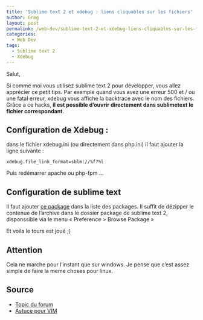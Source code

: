```yaml
---
title: 'Sublime text 2 et xdebug : liens cliquables sur les fichiers'
author: Greg
layout: post
permalink: /web-dev/sublime-text-2-et-xdebug-liens-cliquables-sur-les-fichiers/
categories:
  - Web Dev
tags:
  - Sublime text 2
  - Xdebug
---
```


Salut,

Si comme moi vous utilisez sublime text 2 pour développer, vous allez apprécier
ce petit tips. Par exemple quand vous avez une erreur 500 et / ou une fatal
erreur, xdebug vous affiche la backtrace avec le nom des fichiers. Grâce a ce
hacks, **il est possible d’ouvrir directement dans sublimetext le fichier
correspondant**.

## Configuration de Xdebug :

dans le fichier xdebug.ini (ou directement dans php.ini) il faut ajouter la
ligne suivante :

    xdebug.file_link_format=sblm://%f?%l

Puis redémarrer apache ou php-fpm …

## Configuration de sublime text

Il faut ajouter [ce
package](https://bitbucket.org/sublimator/sublimeprotocol/src/) dans la liste
des packages. Il suffit de dézipper le contenue de l’archive dans le dossier
package de sublime text 2, disponssible via le menu « Preference > Browse
Package »

Et voila le tours est joué ;)

## Attention

Cela ne marche pour l’instant que sur windows. Je pense que c’est assez
simple de faire la meme choses pour linux.

## Source

* [Topic du forum](http://www.sublimetext.com/forum/viewtopic.php?f=4&t=116&start=10)
* [Astuce pour VIM](http://www.koch.ro/blog/index.php?/archives/77-Firefox,-VIM,-Xdebug-Jumping-to-the-error-line.html)

